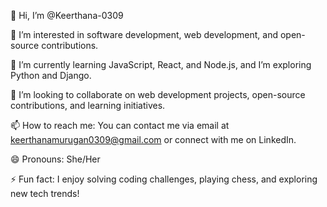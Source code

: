 👋 Hi, I’m @Keerthana-0309

👀 I’m interested in software development, web development, and open-source contributions.

🌱 I’m currently learning JavaScript, React, and Node.js, and I’m exploring Python and Django.

💞️ I’m looking to collaborate on web development projects, open-source contributions, and learning initiatives.

📫 How to reach me: You can contact me via email at keerthanamurugan0309@gmail.com or connect with me on LinkedIn.

😄 Pronouns: She/Her

⚡ Fun fact: I enjoy solving coding challenges, playing chess, and exploring new tech trends!
